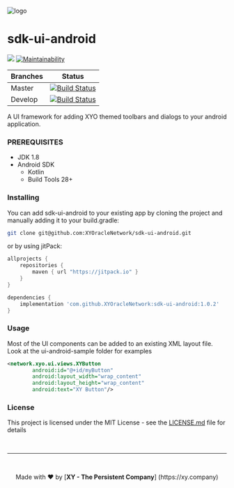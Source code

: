 [logo]: https://www.xy.company/img/home/logo_xy.png

![logo]

# sdk-ui-android

[![](https://jitpack.io/v/XYOracleNetwork/sdk-ui-android.svg)](https://jitpack.io/#XYOracleNetwork/sdk-ui-android) [![Maintainability](https://api.codeclimate.com/v1/badges/4738f16c7d074fca669b/maintainability)](https://codeclimate.com/github/XYOracleNetwork/sdk-ui-android/maintainability)

| Branches        | Status           |
| ------------- |:-------------:|
| Master      | [![Build Status](https://travis-ci.com/XYOracleNetwork/sdk-ui-android.svg?branch=master)](https://travis-ci.com/XYOracleNetwork/sdk-ui-android) |
| Develop      | [![Build Status](https://travis-ci.com/XYOracleNetwork/sdk-ui-android.svg?branch=develop)](https://travis-ci.com/XYOracleNetwork/sdk-ui-android)      |

A UI framework for adding XYO themed toolbars and dialogs to your android application.

### PREREQUISITES

* JDK 1.8
* Android SDK
  - Kotlin
  - Build Tools 28+

### Installing

You can add sdk-ui-android to your existing app by cloning the project and manually adding it
to your build.gradle:
```bash
git clone git@github.com:XYOracleNetwork/sdk-ui-android.git
```
or by using jitPack:
```gradle
allprojects {
    repositories {
        maven { url "https://jitpack.io" }
    }
}
```
```gradle
dependencies {
    implementation 'com.github.XYOracleNetwork:sdk-ui-android:1.0.2'
}
```

### Usage
Most of the UI components can be added to an existing XML layout file. Look at the ui-android-sample
folder for examples
```xml
<network.xyo.ui.views.XYButton
        android:id="@+id/myButton"
        android:layout_width="wrap_content"
        android:layout_height="wrap_content"
        android:text="XY Button"/>
```

### License

This project is licensed under the MIT License - see the [LICENSE.md](LICENSE.md) file for details

<br><hr><br>
<p align="center">Made with  ❤️  by [<b>XY - The Persistent Company</b>] (https://xy.company)</p>
